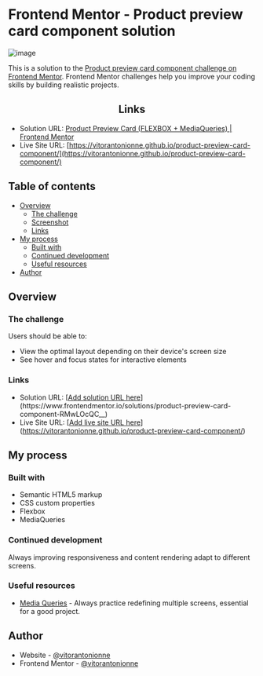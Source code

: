 # Frontend Mentor - Product preview card component solution
![image](https://user-images.githubusercontent.com/114239671/209869689-9d7d1277-af71-432b-ad0f-523550d721c6.png)

This is a solution to the [Product preview card component challenge on Frontend Mentor](https://www.frontendmentor.io/challenges/product-preview-card-component-GO7UmttRfa). Frontend Mentor challenges help you improve your coding skills by building realistic projects. 

<h2 align="center">Links</h2>

- Solution URL: [Product Preview Card (FLEXBOX + MediaQueries) | Frontend Mentor](https://www.frontendmentor.io/challenges/product-preview-card-component-GO7UmttRfa/hub)
- Live Site URL: [https://vitorantonionne.github.io/product-preview-card-component/](https://vitorantonionne.github.io/product-preview-card-component/)

## Table of contents

- [Overview](#overview)
  - [The challenge](#the-challenge)
  - [Screenshot](#screenshot)
  - [Links](#links)
- [My process](#my-process)
  - [Built with](#built-with)
  - [Continued development](#continued-development)
  - [Useful resources](#useful-resources)
- [Author](#author)



## Overview

### The challenge

Users should be able to:

- View the optimal layout depending on their device's screen size
- See hover and focus states for interactive elements

### Links

- Solution URL: [[Add solution URL here](https://www.frontendmentor.io/solutions/product-preview-card-component-RMwLOcQC__)](https://www.frontendmentor.io/solutions/product-preview-card-component-RMwLOcQC__)
- Live Site URL: [[Add live site URL here](https://vitorantonionne.github.io/product-preview-card-component/)](https://vitorantonionne.github.io/product-preview-card-component/)

## My process

### Built with

- Semantic HTML5 markup
- CSS custom properties
- Flexbox
- MediaQueries

### Continued development

Always improving responsiveness and content rendering adapt to different screens.

### Useful resources

- [Media Queries](https://developer.mozilla.org/pt-BR/docs/Web/CSS/Media_Queries/Using_media_queries) - Always practice redefining multiple screens, essential for a good project.

## Author

- Website - [@vitorantonionne](https://github.com/vitorantonionne)
- Frontend Mentor - [@vitorantonionne](https://www.frontendmentor.io/profile/vitorantonionne)
